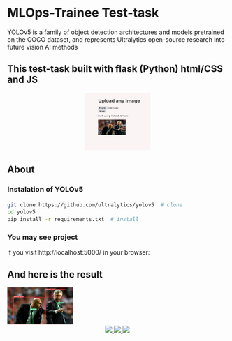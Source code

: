 # MLOps-Trainee Test-task

YOLOv5 is a family of object detection architectures and models pretrained on the COCO dataset, and represents Ultralytics open-source research into future vision AI methods
 
 
## This test-task built with flask (Python) html/CSS and JS

<div align="center">
<img src="https://github.com/ArtemenkoDany/MLOps-Trainee---Test-task/blob/main/photos/tg_image_2160295535.jpeg" alt="image" width="30%"/>
</div>

## About

### Instalation of YOLOv5
```bash
git clone https://github.com/ultralytics/yolov5  # clone
cd yolov5
pip install -r requirements.txt  # install
```

### You may see project 

if you visit http://localhost:5000/ in your browser:


## And here is the result

<img src="https://github.com/ArtemenkoDany/MLOps-Trainee---Test-task/blob/main/photos/image0.jpg" alt="image" width="30%"/>

<div align="center">
 <a href="https://www.instagram.com/danyderudenko/">
        <img src="https://github.com/ultralytics/yolov5/releases/download/v1.0/logo-social-instagram.png" width="3%"/>
    </a>
 
 <a href="https://github.com/ArtemenkoDany">
        <img src="https://github.com/ultralytics/yolov5/releases/download/v1.0/logo-social-github.png" width="3%"/>
    </a>
 
 <a href="https://www.facebook.com/dany.kreet/">
        <img src="https://github.com/ultralytics/yolov5/releases/download/v1.0/logo-social-facebook.png" width="3%"/>
    </a>
</div>
